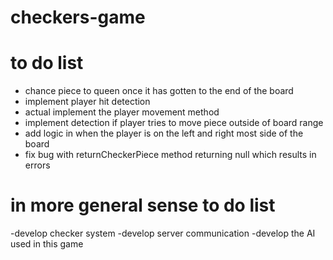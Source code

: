 # checkers-game

# to do list

- chance piece to queen once it has gotten to the end of the board
- implement player hit detection
- actual implement the player movement method
- implement detection if player tries to move piece outside of board range
- add logic in when the player is on the left and right most side of the board
- fix bug with returnCheckerPiece method returning null which results in errors


# in more general sense to do list

-develop checker system
-develop server communication
-develop the AI used in this game
